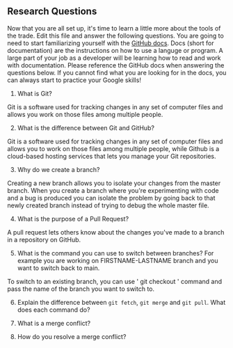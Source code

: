 ## Research Questions 

Now that you are all set up, it's time to learn a little more about the tools of the trade. Edit this file and answer the following questions. You are going to need to start familiarizing yourself with the [GitHub docs](https://docs.github.com/en). Docs (short for documentation) are the instructions on how to use a languge or program. A large part of your job as a developer will be learning how to read and work with documentation. Please reference the GitHub docs when answering the questions below. If you cannot find what you are looking for in the docs, you can always start to practice your Google skills!

1. What is Git?

Git is a software used for tracking changes in any set of computer files and allows you work on those files among multiple people.

2. What is the difference between Git and GitHub?

Git is a software used for tracking changes in any set of computer files and allows you to work on those files among multiple people, while Github is a cloud-based hosting services that lets you manage your Git repositories.

3. Why do we create a branch? 

Creating a new branch allows you to isolate your changes from the master branch. When you create a branch where you're experimenting with code and a bug is produced you can isolate the problem by going back to that newly created branch instead of trying to debug the whole master file.

4. What is the purpose of a Pull Request?

A pull request lets others know about the changes you've made to a branch in a repository on GitHub.

5. What is the command you can use to switch between branches? For example you are working on FIRSTNAME-LASTNAME branch and you want to switch back to main.

To switch to an existing branch, you can use ' git checkout ' command and pass the name of the branch you want to switch to.

6. Explain the difference between `git fetch`, `git merge` and `git pull`. What does each command do?



7. What is a merge conflict?



8. How do you resolve a merge conflict?
